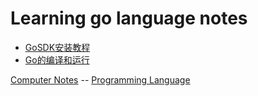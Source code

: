 # Learning go language notes

- [GoSDK安装教程](../../system_adminisitration/go/go_install.md)
- [Go的编译和运行](go_build_and_run.md)

[Computer Notes](../../computer_notes.md) -- [Programming Language](../programming_language.md)